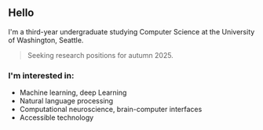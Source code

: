 ## Hello

I'm a third-year undergraduate studying Computer Science at the University of Washington, Seattle.

> Seeking research positions for autumn 2025.

### I'm interested in:

-   Machine learning, deep Learning
-   Natural language processing
-   Computational neuroscience, brain-computer interfaces
-   Accessible technology
